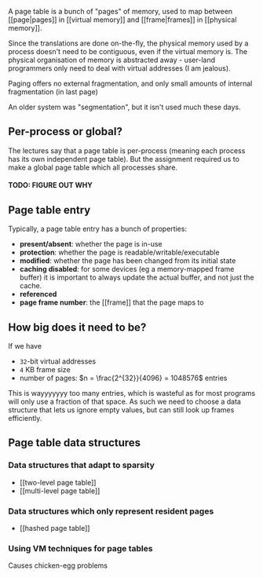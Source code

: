 A page table is a bunch of "pages" of memory, used to map between [[page|pages]] in [[virtual memory]] and [[frame|frames]] in [[physical memory]].

Since the translations are done on-the-fly, the physical memory used by a process doesn't need to be contiguous, even if the virtual memory is. The physical organisation of memory is abstracted away - user-land programmers only need to deal with virtual addresses (I am jealous).

Paging offers no external fragmentation, and only small amounts of internal fragmentation (in last page)

An older system was "segmentation", but it isn't used much these days.

## Per-process or global?

The lectures say that a page table is per-process (meaning each process has its own independent page table). But the assignment required us to make a global page table which all processes share.
#### TODO: FIGURE OUT WHY

## Page table entry

Typically, a page table entry has a bunch of properties:

- **present/absent**: whether the page is in-use
- **protection**: whether the page is readable/writable/executable
- **modified**: whether the page has been changed from its initial state
- **caching disabled**: for some devices (eg a memory-mapped frame buffer) it is important to always update the actual buffer, and not just the cache.
- **referenced**
- **page frame number**: the [[frame]] that the page maps to

## How big does it need to be?

If we have
- `32`-bit virtual addresses
- `4` KB frame size
- number of pages: $n = \frac{2^{32}}{4096} = 1048576$ entries

This is wayyyyyyy too many entries, which is wasteful as for most programs will only use a fraction of that space. As such we need to choose a data structure that lets us ignore empty values, but can still look up frames efficiently.

## Page table data structures

### Data structures that adapt to sparsity
- [[two-level page table]]
- [[multi-level page table]]

### Data structures which only represent resident pages
- [[hashed page table]]

### Using VM techniques for page tables
Causes chicken-egg problems